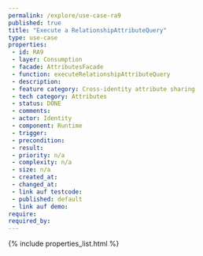 ```yaml
---
permalink: /explore/use-case-ra9
published: true
title: "Execute a RelationshipAttributeQuery"
type: use-case
properties:
 - id: RA9
 - layer: Consumption
 - facade: AttributesFacade
 - function: executeRelationshipAttributeQuery
 - description: 
 - feature category: Cross-identity attribute sharing
 - tech category: Attributes
 - status: DONE
 - comments: 
 - actor: Identity
 - component: Runtime
 - trigger: 
 - precondition: 
 - result: 
 - priority: n/a
 - complexity: n/a
 - size: n/a
 - created_at: 
 - changed_at: 
 - link auf testcode: 
 - published: default
 - link auf demo: 
require:
required_by:
---
```

{% include properties_list.html %}
